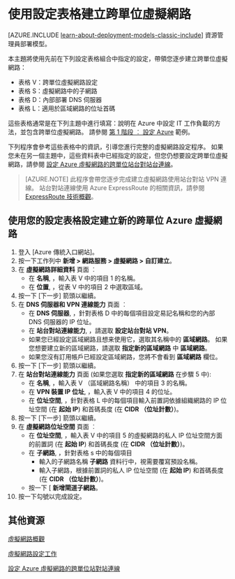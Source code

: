 <properties
    pageTitle="使用組態資料表的虛擬網路 | Microsoft Azure"
    description="了解如何利用使用預先決定設定的組態資料表設定，來設定跨單位 Azure 虛擬網路。"
    documentationCenter=""
    services="virtual-machines"
    authors="JoeDavies-MSFT"
    manager="timlt"
    editor=""
    tags="azure-service-management"/>

<tags
    ms.service="virtual-machines"
    ms.workload="infrastructure-services"
    ms.tgt_pltfrm="Windows"
    ms.devlang="na"
    ms.topic="article"
    ms.date="10/20/2015"
    ms.author="josephd"/>

# 使用設定表格建立跨單位虛擬網路

[AZURE.INCLUDE [learn-about-deployment-models-classic-include](../../includes/learn-about-deployment-models-classic-include.md)] 資源管理員部署模型。

本主題將使用先前在下列設定表格組合中指定的設定，帶領您逐步建立跨單位虛擬網路：

- 表格 V：跨單位虛擬網路設定
- 表格 S：虛擬網路中的子網路
- 表格 D：內部部署 DNS 伺服器
- 表格 L：適用於區域網路的位址首碼

這些表格通常是在下列主題中進行填寫：說明在 Azure 中設定 IT 工作負載的方法，並包含跨單位虛擬網路。 請參閱 [第 1 階段 ︰ 設定 Azure](virtual-machines-workload-intranet-sharepoint-phase1.md) 範例。

下列程序會參考這些表格中的資訊，引導您進行完整的虛擬網路設定程序。 如果您未在另一個主題中，這些資料表中已經指定的設定，但您仍想要設定跨單位虛擬網路，請參閱 [設定 Azure 虛擬網路的跨單位站台對站台連線](../vpn-gateway/vpn-gateway-site-to-site-create.md)。

> [AZURE.NOTE] 此程序會帶您逐步完成建立虛擬網路使用站台對站 VPN 連線。 站台對站連線使用 Azure ExpressRoute 的相關資訊，請參閱 [ExpressRoute 技術概觀](../expressroute/expressroute-introduction.md)。

## 使用您的設定表格設定建立新的跨單位 Azure 虛擬網路

1. 登入 [Azure 傳統入口網站]。
2. 按一下工作列中 **新增 > 網路服務 > 虛擬網路 > 自訂建立**。
3. 在 **虛擬網路詳細資料** 頁面 ︰
    - 在 **名稱**, ，輸入表 V 中的項目 1 的名稱。
    - 在 **位置**, ，從表 V 中的項目 2 中選取區域。
4. 按一下 [下一步] 箭頭以繼續。
5. 在 **DNS 伺服器和 VPN 連線能力** 頁面 ︰
    - 在 **DNS 伺服器**, ，針對表格 D 中的每個項目設定易記名稱和您的內部 DNS 伺服器的 IP 位址。
    - 在 **站台對站連線能力**, ，請選取 **設定站台對站 VPN**。
    - 如果您已經設定區域網路且想来使用它，選取其名稱中的 **區域網路**。 如果您想要建立新的區域網路，請選取 **指定新的區域網路** 中 **區域網路**。
    - 如果您沒有訂用帳戶已經設定區域網路，您將不會看到 **區域網路** 欄位。
6. 按一下 [下一步] 箭頭以繼續。
7. 在 **站台對站連線能力** 頁面 (如果您選取 **指定新的區域網路** 在步驟 5 中):
    - 在 **名稱**, ，輸入表 V （區域網路名稱） 中的項目 3 的名稱。
    - 在 **VPN 裝置 IP 位址**, ，輸入表 V 中的項目 4 的位址。
    - 在 **位址空間**, ，針對表格 L 中的每個項目輸入前置詞依據組織網路的 IP 位址空間 (在 **起始 IP**) 和首碼長度 (在 **CIDR （位址計數）**)。
8. 按一下 [下一步] 箭頭以繼續。
9. 在 **虛擬網路位址空間** 頁面 ︰
    - 在     **位址空間**, ，輸入表 V 中的項目 5 的虛擬網路的私人 IP 位址空間方面的前置詞 (在 **起始 IP**) 和首碼長度 (在 **CIDR （位址計數）**)。
    - 在 **子網路**, ，針對表格 s 中的每個項目
        - 輸入的子網路名稱 **子網路** 資料行中，視需要覆寫預設名稱。
        - 輸入子網路，根據前置詞的私人 IP 位址空間 (在 **起始 IP**) 和首碼長度 (在 **CIDR （位址計數）**)。
    - 按一下 [ **新增閘道子網路**。
10. 按一下勾號以完成設定。

## 其他資源

[虛擬網路概觀](../virtual-network/virtual-networks-overview.md)

[虛擬網路設定工作](../documentation/services/virtual-machines/)

[設定 Azure 虛擬網路的跨單位站對站連線](../vpn-gateway/vpn-gateway-site-to-site-create.md)


